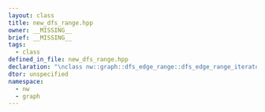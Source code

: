 ```yaml
---
layout: class
title: new_dfs_range.hpp
owner: __MISSING__
brief: __MISSING__
tags:
  - class
defined_in_file: new_dfs_range.hpp
declaration: "\nclass nw::graph::dfs_edge_range::dfs_edge_range_iterator::end_sentinel_type;"
dtor: unspecified
namespace:
  - nw
  - graph
---
```

